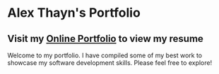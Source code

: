 # Alex Thayn's Portfolio
## Visit my [Online Portfolio] to view my resume
Welcome to my portfolio. I have compiled some of my best work to showcase my software development skills. Please feel free to explore!

[//]: Links
  [Online Portfolio]: <https://alexthayn.com>
